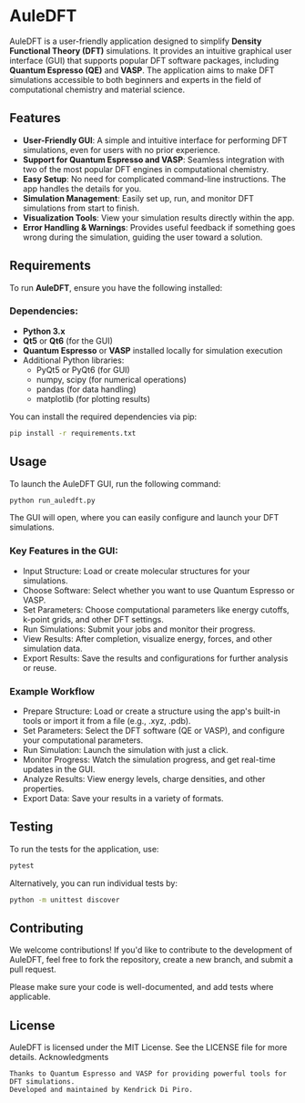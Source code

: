 # AuleDFT

AuleDFT is a user-friendly application designed to simplify **Density Functional Theory (DFT)** simulations. It provides an intuitive graphical user interface (GUI) that supports popular DFT software packages, including **Quantum Espresso (QE)** and **VASP**. The application aims to make DFT simulations accessible to both beginners and experts in the field of computational chemistry and material science.

## Features

- **User-Friendly GUI**: A simple and intuitive interface for performing DFT simulations, even for users with no prior experience.
- **Support for Quantum Espresso and VASP**: Seamless integration with two of the most popular DFT engines in computational chemistry.
- **Easy Setup**: No need for complicated command-line instructions. The app handles the details for you.
- **Simulation Management**: Easily set up, run, and monitor DFT simulations from start to finish.
- **Visualization Tools**: View your simulation results directly within the app.
- **Error Handling & Warnings**: Provides useful feedback if something goes wrong during the simulation, guiding the user toward a solution.

## Requirements

To run **AuleDFT**, ensure you have the following installed:

### Dependencies:

- **Python 3.x**
- **Qt5** or **Qt6** (for the GUI)
- **Quantum Espresso** or **VASP** installed locally for simulation execution
- Additional Python libraries:
  - PyQt5 or PyQt6 (for GUI)
  - numpy, scipy (for numerical operations)
  - pandas (for data handling)
  - matplotlib (for plotting results)

You can install the required dependencies via pip:

```bash
pip install -r requirements.txt

```

## Usage

To launch the AuleDFT GUI, run the following command:

```bash
python run_auledft.py
```

The GUI will open, where you can easily configure and launch your DFT simulations.

### Key Features in the GUI:

- Input Structure: Load or create molecular structures for your simulations.
- Choose Software: Select whether you want to use Quantum Espresso or VASP.
- Set Parameters: Choose computational parameters like energy cutoffs, k-point grids, and other DFT settings.
- Run Simulations: Submit your jobs and monitor their progress.
- View Results: After completion, visualize energy, forces, and other simulation data.
- Export Results: Save the results and configurations for further analysis or reuse.

### Example Workflow

- Prepare Structure: Load or create a structure using the app's built-in tools or import it from a file (e.g., .xyz, .pdb).
- Set Parameters: Select the DFT software (QE or VASP), and configure your computational parameters.
- Run Simulation: Launch the simulation with just a click.
- Monitor Progress: Watch the simulation progress, and get real-time updates in the GUI.
- Analyze Results: View energy levels, charge densities, and other properties.
- Export Data: Save your results in a variety of formats.

## Testing

To run the tests for the application, use:

```bash
pytest
```

Alternatively, you can run individual tests by:

```bash
python -m unittest discover
```

## Contributing

We welcome contributions! If you'd like to contribute to the development of AuleDFT, feel free to fork the repository, create a new branch, and submit a pull request.

Please make sure your code is well-documented, and add tests where applicable.

## License

AuleDFT is licensed under the MIT License. See the LICENSE file for more details.
Acknowledgments

    Thanks to Quantum Espresso and VASP for providing powerful tools for DFT simulations.
    Developed and maintained by Kendrick Di Piro.
